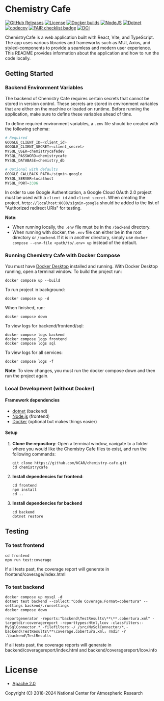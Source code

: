 Chemistry Cafe
==============

[![GitHub Releases](https://img.shields.io/github/release/NCAR/chemistry-cafe.svg)](https://github.com/NCAR/chemistry-cafe/releases)
[![License](https://img.shields.io/github/license/NCAR/chemistry-cafe.svg)](https://github.com/NCAR/chemistry-cafe/blob/master/LICENSE)
[![Docker builds](https://github.com/NCAR/chemistry-cafe/actions/workflows/docker_image.yml/badge.svg)](https://github.com/NCAR/chemistry-cafe/actions/workflows/docker_image.yml)
[![NodeJS](https://github.com/NCAR/chemistry-cafe/actions/workflows/npm_build_test.yml/badge.svg)](https://github.com/NCAR/chemistry-cafe/actions/workflows/npm_build_test.yml)
[![Dotnet](https://github.com/NCAR/chemistry-cafe/actions/workflows/dotnet.yml/badge.svg)](https://github.com/NCAR/chemistry-cafe/actions/workflows/dotnet.yml)
[![codecov](https://codecov.io/gh/NCAR/chemistry-cafe/branch/main/graph/badge.svg?token=ATGO4DKTMY)](https://codecov.io/gh/NCAR/chemistry-cafe)
[![FAIR checklist badge](https://fairsoftwarechecklist.net/badge.svg)](https://fairsoftwarechecklist.net/v0.2?f=31&a=32113&i=22322&r=123)
[![DOI](https://zenodo.org/badge/67521334.svg)](https://doi.org/10.5281/zenodo.14171726)


ChemistryCafe is a web application built with React, Vite, and TypeScript. The app uses various libraries and frameworks such as MUI, Axios, and styled-components to provide a seamless and modern user experience. This README provides information about the application and how to run the code locally.

## Getting Started

### Backend Environment Variables

The backend of Chemistry Cafe requires certain secrets that cannot be stored in version control. These secrets are stored in environment variables that are either on the machine or loaded on runtime. Before running the application, make sure to define these variables ahead of time.

To define required environment variables, a `.env` file should be created with the following schema:

```py
# Required
GOOGLE_CLIENT_ID=<client_id>
GOOGLE_CLIENT_SECRET=<client_secret>
MYSQL_USER=chemistrycafedev
MYSQL_PASSWORD=chemistrycafe
MYSQL_DATABASE=chemistry_db

# Optional with defaults
GOOGLE_CALLBACK_PATH=/signin-google
MYSQL_SERVER=localhost
MYSQL_PORT=3306
```

In order to use Google Authentication, a Google Cloud OAuth 2.0 project must be used with a `client id` and `client secret`. When creating the project, `http://localhost:8080/signin-google` should be added to the list of "Authorized redirect URIs" for testing.

**Note:**

- When running locally, the `.env` file must be in the `/backend` directory. 
- When running with docker, the `.env` file can either be in the root directory *or* `/backend`. If it is in another directory, simply use `docker compose --env-file <path/to/.env> up` instead of the default.  

### Running Chemistry Cafe with Docker Compose

You must have [Docker Desktop](https://www.docker.com/get-started) installed and running.
With Docker Desktop running, open a terminal window.
To build the project run:

```
docker compose up --build
```

To run project in background:

```
docker compose up -d
```

When finished, run:
```
docker compose down
```

To view logs for backend/frontend/sql:
```
docker compose logs backend
docker compose logs frontend 
docker compose logs sql 
```

To view logs for all services:
```
docker compose logs -f 
```

**Note:** To view changes, you must run the docker compose down and then run the project again.

### Local Development (without Docker)

#### Framework dependencies

- [dotnet](https://dotnet.microsoft.com/en-us/download) (backend)
- [Node.js](https://nodejs.org/en/download) (frontend)
- [Docker](https://www.docker.com/) (optional but makes things easier)

#### Setup
1. **Clone the repository**:
Open a terminal window, navigate to a folder where you would like the Chemistry Cafe files to exist,
and run the following commands:

    ```
    git clone https://github.com/NCAR/chemistry-cafe.git
    cd chemistrycafe
    ```
2. **Install dependencies for frontend**:
    ```shell
    cd frontend
    npm install
    cd ..
    ```
4. **Install dependencies for backend**
    ```
    cd backend
    dotnet restore
    ```

## Testing

### To test frontend
```
cd frontend
npm run test:coverage
```
If all tests past, the coverage report will generate in frontend/coverage/index.html

### To test backend

```
docker compose up mysql -d
dotnet test backend --collect:"Code Coverage;Format=cobertura" --settings backend/.runsettings
docker compose down
```

```
reportgenerator -reports:"backend\TestResults\**\**.cobertura.xml" -targetdir:coveragereport -reporttypes:Html,lcov -classfilters:-MySqlConnector.* -filefilters:-/_/src/MySqlConnector/*,-backend\TestResults\**\coverage.cobertura.xml; rmdir -r .\backend\TestResults
```

If all tests past, the coverage reports will generate in backend/coveragereport/index.html and backend/coveragereport/lcov.info


# License
- [Apache 2.0](/LICENSE)

Copyright (C) 2018-2024 National Center for Atmospheric Research
